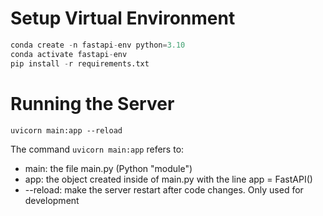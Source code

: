 # Setup Virtual Environment

```python
conda create -n fastapi-env python=3.10
conda activate fastapi-env
pip install -r requirements.txt
```

# Running the Server
`uvicorn main:app --reload`

The command `uvicorn main:app` refers to:
- main: the file main.py (Python "module")
- app: the object created inside of main.py with the line app = FastAPI()
- --reload: make the server restart after code changes. Only used for development
